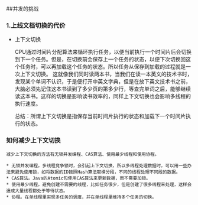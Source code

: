 ##并发的挑战

### 1.上线文档切换的代价

* 上下文切换

   CPU通过时间片分配算法来循环执行任务，以便当前执行一个时间片后会切换到下一个任务。但是，在切换前会保存上一个任务的状态，以便下次切换回这个任务时，可以再加载这个任务的状态。所以任务从保存到加载的过程就是一次上下文切换。
    这就像我们同时读两本书，当我们在读一本英文的技术书时，发现某个单词不认识，于是便打开中英文字典，但是在放下英文技术书之前，大脑必须先记住这本书读到了多少页的第多少行，等查完单词之后，能够继续读这本书。这样的切换是影响读书效率的，同样上下文切换也会影响多线程的执行速度。

    总结：所谓上下文切换是指保存当前时间片执行的状态和加载下一个时间片执行的状态。

### 如何减少上下文切换

    减少上下文切换的方法有无锁并发编程、CAS算法、使用最少线程和使用协程。

    * 无锁并发编程。多线程竞争锁时，会引起上下文切换，所以多线程处理数据时，可以用一些办法来避免使用锁，如将数据的ID按照Hash算法取模分段，不同的线程处理不同段的数据。
    * CAS算法。Java的Atomic包使用CAS算法来更新数据，而不需要加锁。
    * 使用最少线程。避免创建不需要的线程，比如任务很少，但是创建了很多线程来处理，这样会造成大量线程都处于等待状态。
    * 协程。在单线程里实现多任务的调度，并在单线程里维持多个任务的切换。
